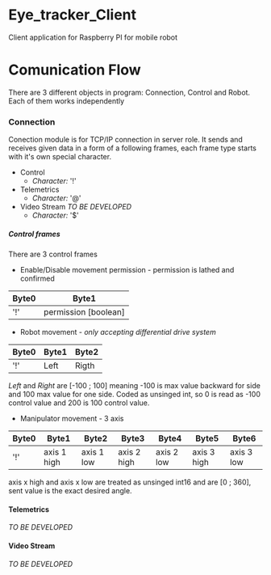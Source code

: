 # Eye_tracker_Client

Client application for Raspberry PI for mobile robot

# Comunication Flow

There are 3 different objects in program: Connection, Control and Robot. Each of them works independently

### Connection

Conection module is for TCP/IP connection in server role. It sends and receives given data in a form of a following frames, each frame type starts with it's own special character.

* Control
  * *Character:* '!'
* Telemetrics
  * *Character:* '@'
* Video Stream *TO BE DEVELOPED*
  * *Character:* '$'

##### Control frames

There are 3 control frames

* Enable/Disable movement permission - permission is lathed and confirmed

| Byte0 | Byte1 |
| ----- | ---- |
| '!' | permission [boolean] |


* Robot movement - *only accepting differential drive system*

| Byte0 | Byte1 | Byte2 |
| ----- | ---- | ---- |
| '!' | Left  | Rigth|

*Left* and *Right* are [-100 ; 100] meaning -100 is max value backward for side and 100 max value for one side. 
Coded as unsinged int, so 0 is read as -100 control value and 200 is 100 control value. 

* Manipulator movement - 3 axis

| Byte0 | Byte1 | Byte2 | Byte3 | Byte4 | Byte5 | Byte6 |
| ----- | ---- | ---- | ---- | ---- | ---- | ---- |
| '!' | axis 1 high | axis 1 low | axis 2 high | axis 2 low |axis 3 high | axis 3 low |

axis x high and axis x low are treated as unsinged int16 and are [0 ; 360], sent value is the exact desired angle.

#### Telemetrics

*TO BE DEVELOPED*

#### Video Stream

*TO BE DEVELOPED*
